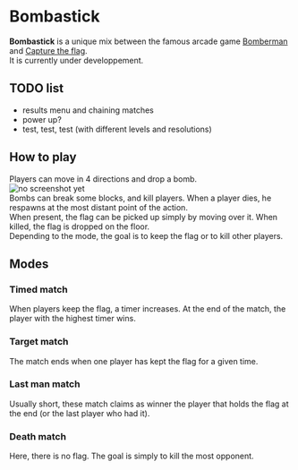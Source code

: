 # Bombastick

**Bombastick** is a unique mix between the famous arcade game
[Bomberman](https://en.wikipedia.org/wiki/Bomberman) and
[Capture the flag](https://en.wikipedia.org/wiki/Capture_the_flag).  
It is currently under developpement.  

## TODO list

- results menu and chaining matches
- power up?
- test, test, test (with different levels and resolutions)

## How to play

Players can move in 4 directions and drop a bomb.  
![no screenshot yet]()  
Bombs can break some blocks, and kill players. When a player dies, he
respawns at the most distant point of the action.  
When present, the flag can be picked up simply by moving over it. When killed,
the flag is dropped on the floor.  
Depending to the mode, the goal is to keep the flag or to kill other players.

## Modes

### Timed match

When players keep the flag, a timer increases. At the end of the match, the
player with the highest timer wins.

### Target match

The match ends when one player has kept the flag for a given time.  

### Last man match

Usually short, these match claims as winner the player that holds the flag
at the end (or the last player who had it).

### Death match

Here, there is no flag. The goal is simply to kill the most opponent.
